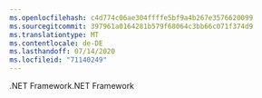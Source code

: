 ```yaml
---
ms.openlocfilehash: c4d774c06ae304ffffe5bf9a4b267e3576620099
ms.sourcegitcommit: 397961a0164281b579f68064c3bb66c071f374d9
ms.translationtype: MT
ms.contentlocale: de-DE
ms.lasthandoff: 07/14/2020
ms.locfileid: "71140249"
---
```

<span data-ttu-id="953a9-101">.NET Framework</span><span class="sxs-lookup"><span data-stu-id="953a9-101">.NET Framework</span></span>